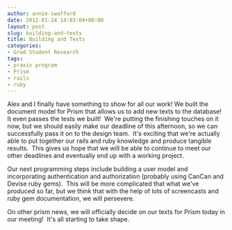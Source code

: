 ```yaml
---
author: annie-swafford
date: 2012-01-24 14:03:04+00:00
layout: post
slug: building-and-texts
title: Building and Texts
categories:
- Grad Student Research
tags:
- praxis program
- Prism
- rails
- ruby
---
```


Alex and I finally have something to show for all our work! We built the document model for Prism that allows us to add new texts to the database!  It even passes the tests we built!  We're putting the finishing touches on it now, but we should easily make our deadline of this afternoon, so we can successfully pass it on to the design team.  It's exciting that we're actually able to put together our rails and ruby knowledge and produce tangible results.  This gives us hope that we will be able to continue to meet our other deadlines and eventually end up with a working project.

Our next programming steps include building a user model and incorporating authentication and authorization (probably using CanCan and Devise ruby gems).  This will be more complicated that what we've produced so far, but we think that with the help of lots of screencasts and ruby gem documentation, we will persevere.

On other prism news, we will officially decide on our texts for Prism today in our meeting!  It's all starting to take shape.
